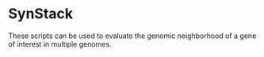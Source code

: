 # SynStack

These scripts can be used to evaluate the genomic neighborhood of a gene of interest in multiple genomes.
 

